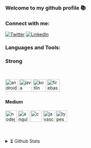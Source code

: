 ### Welcome to my github  profile 📚


### Connect with me:

 <a href="https://twitter.com/hibrahimbey" target="_blank"><img alt="Twitter" src="https://img.shields.io/badge/twitter-%231DA1F2.svg?&style=for-the-badge&logo=twitter&logoColor=white" /></a> 
 <a href="https://www.linkedin.com/in/hibeyter" target="_blank"><img alt="LinkedIn" src="https://img.shields.io/badge/linkedin-%230077B5.svg?&style=for-the-badge&logo=linkedin&logoColor=white" /></a> 

### Languages and Tools:


### Strong

<br />

<p align="left"> 
 
<img src="https://devicons.github.io/devicon/devicon.git/icons/android/android-original-wordmark.svg" alt="android" width="40" height="40"/>
<img src="https://devicons.github.io/devicon/devicon.git/icons/java/java-original-wordmark.svg" alt="java" width="40" height="40"/> 
<img src="https://www.vectorlogo.zone/logos/kotlinlang/kotlinlang-icon.svg" alt="kotlin" width="40" height="40"/> 
<img src="https://www.vectorlogo.zone/logos/firebase/firebase-icon.svg" alt="firebase" width="40" height="40"/> 

</p>

#### Medium

<p align="left">
<img src="https://devicons.github.io/devicon/devicon.git/icons/nodejs/nodejs-original-wordmark.svg" alt="nodejs" width="36" height="36"/> 
<img src="https://devicons.github.io/devicon/devicon.git/icons/angularjs/angularjs-original.svg" alt="angularjs" width="36" height="36"/> 
<img src="https://devicons.github.io/devicon/devicon.git/icons/c/c-original.svg" alt="c" width="36" height="36"/> 
<img src="https://devicons.github.io/devicon/devicon.git/icons/javascript/javascript-original.svg" alt="javascript" width="36" height="36"/> 
<img src="https://devicons.github.io/devicon/devicon.git/icons/typescript/typescript-original.svg" alt="typescript" width="36" height="36"/>
 </p>


<br />
<br />

<details>
  <summary>⏳ Github Stats</summary>
<p><img src="https://github-readme-stats.vercel.app/api?username=hibeyter&amp;show_icons=true" alt="GitHub Stats"></p>
</details>


<!--
**hibeyter/hibeyter** is a ✨ _special_ ✨ repository because its `README.md` (this file) appears on your GitHub profile.


